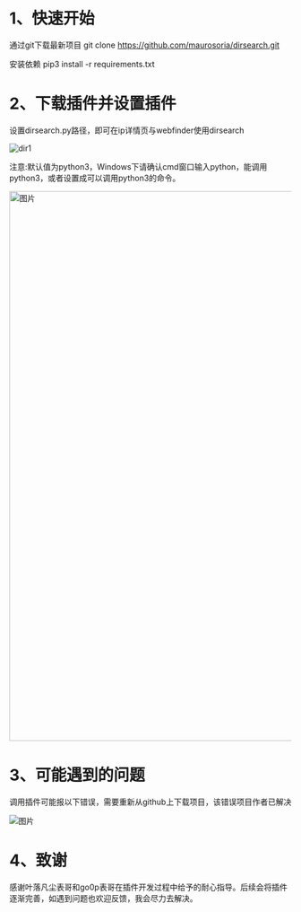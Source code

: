 # 1、快速开始

通过git下载最新项目
git clone https://github.com/maurosoria/dirsearch.git

安装依赖
pip3 install -r requirements.txt
# 2、下载插件并设置插件
设置dirsearch.py路径，即可在ip详情页与webfinder使用dirsearch

![dir1](https://user-images.githubusercontent.com/35289748/116570891-2f80c700-a93d-11eb-8d0e-c7169a983a4a.gif)

注意:默认值为python3，Windows下请确认cmd窗口输入python，能调用python3，或者设置成可以调用python3的命令。

<img width="980" alt="图片" src="https://user-images.githubusercontent.com/35289748/116520801-c598fb00-a905-11eb-87a7-1caef9c1bdfa.png">

# 3、可能遇到的问题
调用插件可能报以下错误，需要重新从github上下载项目，该错误项目作者已解决

![图片](https://user-images.githubusercontent.com/35289748/116522185-7c49ab00-a907-11eb-9ebd-982c25c5b948.png)

# 4、致谢
感谢叶落凡尘表哥和go0p表哥在插件开发过程中给予的耐心指导。后续会将插件逐渐完善，如遇到问题也欢迎反馈，我会尽力去解决。


